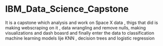 # IBM_Data_Science_Capstone
It is a capstone which analysis and work on Space X data , thigs that did is making webscraping on it , data wrangling and remove nulls, making visualizations and dash boasrd and finally enter the data to classification machine learning models lije KNN , decision trees and logistic regression
